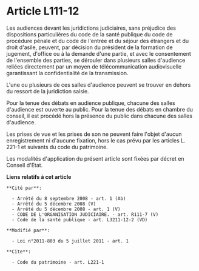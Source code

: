 # Article L111-12

Les audiences devant les juridictions judiciaires, sans préjudice des dispositions particulières du code de la santé publique
du code de procédure pénale et du code de l'entrée et du séjour des étrangers et du droit d'asile, peuvent, par décision du
président de la formation de jugement, d'office ou à la demande d'une partie, et avec le consentement de l'ensemble des
parties, se dérouler dans plusieurs salles d'audience reliées directement par un moyen de télécommunication audiovisuelle
garantissant la confidentialité de la transmission.

L'une ou plusieurs de ces salles d'audience peuvent se trouver en dehors du ressort de la juridiction saisie. 

Pour la tenue des débats en audience publique, chacune des salles d'audience est ouverte au public. Pour la tenue des débats
en chambre du conseil, il est procédé hors la présence du public dans chacune des salles d'audience. 

Les prises de vue et les prises de son ne peuvent faire l'objet d'aucun enregistrement ni d'aucune fixation, hors le cas
prévu par les articles L. 221-1 et suivants du code du patrimoine. 

Les modalités d'application du présent article sont fixées par décret en Conseil d'Etat.

**Liens relatifs à cet article**

	**Cité par**:

	  - Arrêté du 8 septembre 2008 - art. 1 (Ab)
	  - Arrêté du 5 décembre 2008 (V)
	  - Arrêté du 5 décembre 2008 - art. 1 (V)
	  - CODE DE L'ORGANISATION JUDICIAIRE. - art. R111-7 (V)
	  - Code de la santé publique - art. L3211-12-2 (VD)

	**Modifié par**:

	  - Loi n°2011-803 du 5 juillet 2011 - art. 1

	**Cite**:

	  - Code du patrimoine - art. L221-1
